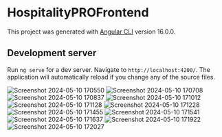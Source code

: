 # HospitalityPROFrontend

This project was generated with [Angular CLI](https://github.com/angular/angular-cli) version 16.0.0.

## Development server

Run `ng serve` for a dev server. Navigate to `http://localhost:4200/`. The application will automatically reload if you change any of the source files.


![Screenshot 2024-05-10 170550](https://github.com/SuadaSefullaj/HospitalityPRO-Frontend/assets/134237347/43e1ccae-8205-4b46-8cb2-cff1b9f22902)
![Screenshot 2024-05-10 170708](https://github.com/SuadaSefullaj/HospitalityPRO-Frontend/assets/134237347/b22095c6-f35c-49ec-8ba3-4ba721b71593)
![Screenshot 2024-05-10 170837](https://github.com/SuadaSefullaj/HospitalityPRO-Frontend/assets/134237347/5d74b998-4a53-46ff-aa33-7ef138b7dfe5)
![Screenshot 2024-05-10 171012](https://github.com/SuadaSefullaj/HospitalityPRO-Frontend/assets/134237347/611bea54-3a60-4763-82a7-659d19a12ec0)
![Screenshot 2024-05-10 171128](https://github.com/SuadaSefullaj/HospitalityPRO-Frontend/assets/134237347/3dc6cd22-e96f-4a50-a02a-33722e5543c1)
![Screenshot 2024-05-10 171228](https://github.com/SuadaSefullaj/HospitalityPRO-Frontend/assets/134237347/d40d847b-4fe8-4ef7-a4cd-deb1c4bc4b91)
![Screenshot 2024-05-10 171455](https://github.com/SuadaSefullaj/HospitalityPRO-Frontend/assets/134237347/f5c2bef5-5bcf-422c-bf08-a7bd65b15447)
![Screenshot 2024-05-10 171541](https://github.com/SuadaSefullaj/HospitalityPRO-Frontend/assets/134237347/dc353693-79b0-4ba0-adfe-b5c97052a61d)
![Screenshot 2024-05-10 171637](https://github.com/SuadaSefullaj/HospitalityPRO-Frontend/assets/134237347/2a19e3d4-c166-4bf9-b046-9909c8bde713)
![Screenshot 2024-05-10 171922](https://github.com/SuadaSefullaj/HospitalityPRO-Frontend/assets/134237347/fdbf8443-9082-4d8f-9667-95773be51196)
![Screenshot 2024-05-10 172027](https://github.com/SuadaSefullaj/HospitalityPRO-Frontend/assets/134237347/4ab3e809-db48-40d7-8a7c-76e1362d6900)








